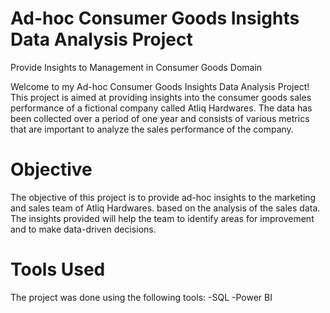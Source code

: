 # Ad-hoc Consumer Goods Insights Data Analysis Project
Provide Insights to Management in Consumer Goods Domain

Welcome to my Ad-hoc Consumer Goods Insights Data Analysis Project! This project is aimed at providing insights into the consumer goods sales performance of a fictional company called Atliq Hardwares. The data has been collected over a period of one year and consists of various metrics that are important to analyze the sales performance of the company.

<h1> Objective </h1>  
The objective of this project is to provide ad-hoc insights to the marketing and sales team of Atliq Hardwares. based on the analysis of the sales data. The insights provided will help the team to identify areas for improvement and to make data-driven decisions.

<h1> Tools Used </h1> 
The project was done using the following tools:
-SQL
-Power BI
